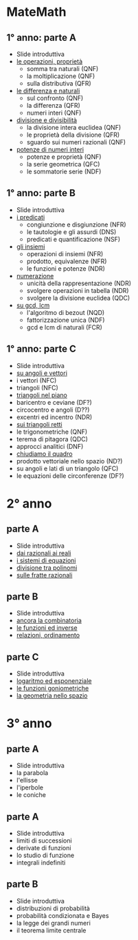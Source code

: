 # MateMath

## 1° anno: parte A
- Slide introduttiva
- <a href="1°/1°A/1°A_1.html">le operazioni, proprietà</a>
  - somma tra naturali (QNF)
  - la moltiplicazione (QNF)
  - sulla distributiva (QFR)
- <a href="1°/1°A/1°A_2.html">le differenza e naturali</a>
  - sul confronto (QNF)
  - la differenza (QFR)
  - numeri interi (QNF)
- <a href="1°/1°A/1°A_3.html">divisione e divisibilità</a>
  - la divisione intera euclidea (QNF)
  - le proprietà della divisione (QFR)
  - sguardo sui numeri razionali (QNF)
- <a href="1°/1°A/1°A_4.html">potenze di numeri interi</a>
  - potenze e proprietà (QNF)
  - la serie geometrica (QFC)
  - le sommatorie serie (NDF)

## 1° anno: parte B
- Slide introduttiva
- <a href="1°/1°B/1°B_1.html">i predicati</a>
  - congiunzione e disgiunzione (NFR)
  - le tautologie e gli assurdi (DNS)
  - predicati e quantificazione (NSF)
- <a href="1°/1°B/1°B_2.html">gli insiemi</a>
  - operazioni di insiemi (NFR)
  - prodotto, equivalenze (NFR)
  - le funzioni e potenze (NDR)
- <a href="1°/1°B/1°B_3.html">numerazione</a>
  - unicità della rappresentazione (NDR)
  - svolgere operazioni in tabella (NDR)
  - svolgere la divisione euclidea (QDC)
- <a href="1°/1°B/1°B_4.html">su gcd, lcm</a>
  - l'algoritmo di bezout (NQD)
  - fattorizzazione unica (NDF)
  - gcd e lcm di naturali (FCR)

## 1° anno: parte C
- Slide introduttiva
- <a href="1°/1°C/1°C_1.html">su angoli e vettori</a>
        <li>i vettori (NFC)</li>
        <li>triangoli (NFC)</li>
- <a href="1°/1°C/1°C_2.html">triangoli nel piano</a>
        <li>baricentro e ceviane (DF?)</li>
        <li>circocentro e angoli (D??)</li>
        <li>excentri ed incentro (NDR)</li>
- <a href="1°/1°C/1°C_3.html">sui triangoli retti</a>
        <li>le trigonometriche (QNF)</li>
        <li>terema di pitagora (QDC)</li>
        <li>approcci analitici (DNF)</li>
- <a href="1°/1°C/1°C_4.html">chiudiamo il quadro</a>
        <li>prodotto vettoriale nello spazio (ND?)</li>
        <li>su angoli e lati di un triangolo (QFC)</li>
        <li>le equazioni delle circonferenze (DF?)</li>
# 2° anno

## parte A
- Slide introduttiva
- <a href=2°/2°A/2°A_1.html>dai razionali ai reali</a>
- <a href=2°/2°A/2°A_2.html>i sistemi di equazioni</a>
- <a href=2°/2°A/2°A_3.html>divisione tra polinomi</a>
- <a href=2°/2°A/2°A_4.html>sulle fratte razionali</a>

## parte B
- Slide introduttiva
- <a href=2°/2°B/2°B_1.html>ancora la combinatoria</a>
- <a href=2°/2°B/2°B_2.html>le funzioni ed inverse</a>
- <a href=2°/2°B/2°B_3.html>relazioni, ordinamento</a>

## parte C
- Slide introduttiva
- <a href=2°/2°B/2°C_1.html>logaritmo ed esponenziale</a>
- <a href=2°/2°B/2°C_2.html>le funzioni goniometriche</a>
- <a href=2°/2°B/2°C_3.html>la geometria nello spazio</a>

# 3° anno

## parte A
- Slide introduttiva
- la parabola
- l'ellisse
- l'iperbole
- le coniche

## parte A
- Slide introduttiva
- limiti di successioni
- derivate di funzioni
- lo studio di funzione
- integrali indefiniti

## parte B
- Slide introduttiva
- distribuzioni di probabilità
- probabilità condizionata e Bayes
- la legge dei grandi numeri
- il teorema limite centrale
